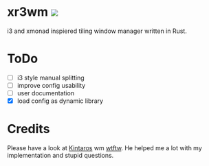 xr3wm ![](https://github.com/tsurai/xr3wm/workflows/build/badge.svg)
====

i3 and xmonad inspiered tiling window manager written in Rust.

ToDo
====

- [ ] i3 style manual splitting
- [ ] improve config usability
- [ ] user documentation
- [x] load config as dynamic library

Credits
=======

Please have a look at [Kintaros](https://github.com/Kintaro) wm [wtftw](https://github.com/Kintaro/wtftw). He helped me a lot with my implementation and stupid questions.
